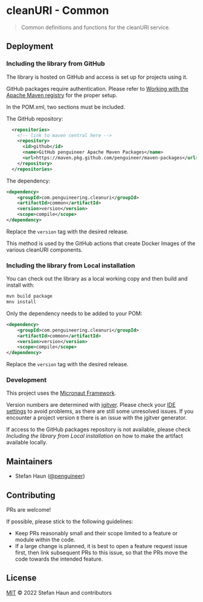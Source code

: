# cleanURI - Common

> Common definitions and functions for the cleanURI service.


## Deployment

### Including the library from GitHub

The library is hosted on GitHub and access is set up for projects using it.

GitHub packages require authentication. Please refer to 
[Working with the Apache Maven registry](https://docs.github.com/en/packages/working-with-a-github-packages-registry/working-with-the-apache-maven-registry)
for the proper setup.

In the POM.xml, two sections must be included.

The GitHub repository:
```xml
  <repositories>
    <!-- link to maven central here -->
    <repository>
      <id>github</id>
      <name>GitHub penguineer Apache Maven Packages</name>
      <url>https://maven.pkg.github.com/penguineer/maven-packages</url>
    </repository>
  </repositories>
```

The dependency:
```xml
<dependency>
    <groupId>com.penguineering.cleanuri</groupId>
    <artifactId>common</artifactId>
    <version>version</version>
    <scope>compile</scope>
</dependency>
```
Replace the `version` tag with the desired release.


This method is used by the GitHub actions that create Docker Images of the various cleanURI components.

### Including the library from Local installation

You can check out the library as a local working copy and then build and install with:
```bash
mvn build package
mnv install
```

Only the dependency needs to be added to your POM:
```xml
<dependency>
    <groupId>com.penguineering.cleanuri</groupId>
    <artifactId>common</artifactId>
    <version>version</version>
    <scope>compile</scope>
</dependency>
```
Replace the `version` tag with the desired release.

### Development

This project uses the [Micronaut Framework](https://micronaut.io/).

Version numbers are determined with [jgitver](https://jgitver.github.io/).
Please check your [IDE settings](https://jgitver.github.io/#_ides_usage) to avoid problems, as there are still some unresolved issues.
If you encounter a project version `0` there is an issue with the jgitver generator.

If access to the GitHub packages repository is not available, please check *Including the library from Local installation* on how to make the artifact available locally. 


## Maintainers

* Stefan Haun ([@penguineer](https://github.com/penguineer))


## Contributing

PRs are welcome!

If possible, please stick to the following guidelines:

* Keep PRs reasonably small and their scope limited to a feature or module within the code.
* If a large change is planned, it is best to open a feature request issue first, then link subsequent PRs to this issue, so that the PRs move the code towards the intended feature.


## License

[MIT](LICENSE.txt) © 2022 Stefan Haun and contributors
